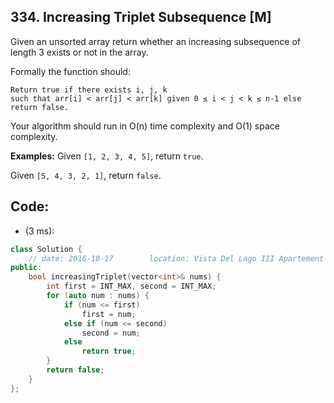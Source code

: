 ## 334. Increasing Triplet Subsequence [M]
Given an unsorted array return whether an increasing subsequence of length 3 exists or not in the array.

Formally the function should:
```
Return true if there exists i, j, k 
such that arr[i] < arr[j] < arr[k] given 0 ≤ i < j < k ≤ n-1 else return false.
```
Your algorithm should run in O(n) time complexity and O(1) space complexity.

**Examples:**
Given `[1, 2, 3, 4, 5]`,
return `true`.

Given `[5, 4, 3, 2, 1]`,
return `false`.

## Code:
- (3 ms):
```c++
class Solution {
    // date: 2016-10-17        location: Vista Del Lago III Apartement
public:
    bool increasingTriplet(vector<int>& nums) {
        int first = INT_MAX, second = INT_MAX;
        for (auto num : nums) {
            if (num <= first)
                first = num;
            else if (num <= second)
                second = num;
            else
                return true;
        }
        return false;
    }
};
```
